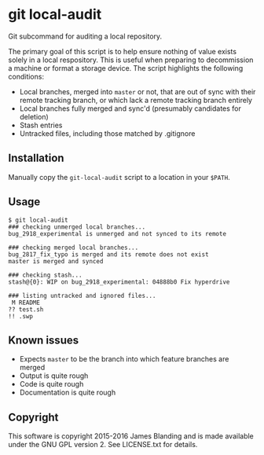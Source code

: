 # git local-audit

Git subcommand for auditing a local repository.

The primary goal of this script is to help ensure nothing of value exists
solely in a local respository.  This is useful when preparing to decommission
a machine or format a storage device.  The script highlights the following
conditions:

* Local branches, merged into `master` or not, that are out of sync with their
  remote tracking branch, or which lack a remote tracking branch entirely
* Local branches fully merged and sync'd (presumably candidates for deletion)
* Stash entries
* Untracked files, including those matched by .gitignore

## Installation

Manually copy the `git-local-audit` script to a location in your `$PATH`.

## Usage

    $ git local-audit
    ### checking unmerged local branches...
    bug_2918_experimental is unmerged and not synced to its remote

    ### checking merged local branches...
    bug_2817_fix_typo is merged and its remote does not exist
    master is merged and synced

    ### checking stash...
    stash@{0}: WIP on bug_2918_experimental: 04888b0 Fix hyperdrive

    ### listing untracked and ignored files...
     M README
    ?? test.sh
    !! .swp

## Known issues

* Expects `master` to be the branch into which feature branches are merged
* Output is quite rough
* Code is quite rough
* Documentation is quite rough

## Copyright

This software is copyright 2015-2016 James Blanding and is made available
under the GNU GPL version 2.  See LICENSE.txt for details.
